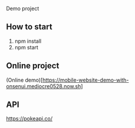 Demo project

## How to start

1. npm install
2. npm start

## Online project

(Online demo)[https://mobile-website-demo-with-onsenui.mediocre0528.now.sh]

## API

https://pokeapi.co/
